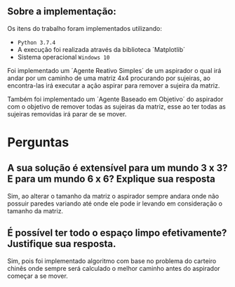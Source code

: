 ## Sobre a implementação:
Os itens do trabalho foram implementados utilizando:
- `Python 3.7.4`
- A execução foi realizada através da biblioteca ´Matplotlib´
- Sistema operacional `Windows 10`

Foi implementado um ´Agente Reativo Simples´ de um aspirador o qual irá andar por um caminho de uma matriz 4x4 procurando por 
sujeiras, ao encontra-las irá executar a ação aspirar para remover a sujeira da matriz.

Também foi implementado um ´Agente Baseado em Objetivo´ do aspirador com o objetivo de remover todas as sujeiras da matriz, esse ao ter todas as sujeiras removidas irá parar de se mover.

# Perguntas
## A sua solução é extensível para um mundo 3 x 3? E para um mundo 6 x 6? Explique sua resposta

Sim, ao alterar o tamanho da matriz o aspirador sempre andara onde não possuir paredes variando até onde ele pode ir levando em consideração o tamanho da matriz.


## É possível ter todo o espaço limpo efetivamente? Justifique sua resposta.

Sim, pois foi implementado algoritmo com base no problema do carteiro chinês onde sempre será calculado o melhor caminho antes do aspirador começar a se mover.
